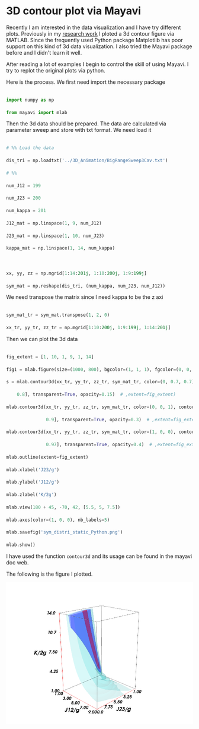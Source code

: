# 3D contour plot via Mayavi







Recently I am interested in the data visualization and I have try different plots.  Previously in my [research work](https://arxiv.org/abs/1908.03683)  I ploted a 3d contour figure via MATLAB. Since the frequently used Python package Matplotlib has poor support on this kind of 3d data visualization. I also tried the Mayavi package before and I didn't learn it well. 



After reading a lot of examples I begin to control the skill of using Mayavi. I try to replot the original plots via python.



  Here is the process. We first need import the necessary package



```python

import numpy as np

from mayavi import mlab

```



 



Then the 3d data should be prepared. The data are calculated via parameter sweep and store with txt format. We need load it 



```python

# %% Load the data

dis_tri = np.loadtxt('../3D_Animation/BigRangeSweep3Cav.txt')

# %%

num_J12 = 199

num_J23 = 200

num_kappa = 201

J12_mat = np.linspace(1, 9, num_J12)

J23_mat = np.linspace(1, 10, num_J23)

kappa_mat = np.linspace(1, 14, num_kappa)



xx, yy, zz = np.mgrid[1:14:201j, 1:10:200j, 1:9:199j]

sym_mat = np.reshape(dis_tri, (num_kappa, num_J23, num_J12))

```



We need  transpose the matrix since I need kappa to be the z axi



```python

sym_mat_tr = sym_mat.transpose(1, 2, 0)

xx_tr, yy_tr, zz_tr = np.mgrid[1:10:200j, 1:9:199j, 1:14:201j]

```



Then we can plot the 3d data



```python

fig_extent = [1, 10, 1, 9, 1, 14]

fig1 = mlab.figure(size=(1000, 800), bgcolor=(1, 1, 1), fgcolor=(0, 0, 0))

s = mlab.contour3d(xx_tr, yy_tr, zz_tr, sym_mat_tr, color=(0, 0.7, 0.7), contours=[

    0.8], transparent=True, opacity=0.15)  # ,extent=fig_extent)

mlab.contour3d(xx_tr, yy_tr, zz_tr, sym_mat_tr, color=(0, 0, 1), contours=[

               0.9], transparent=True, opacity=0.3)  # ,extent=fig_extent)

mlab.contour3d(xx_tr, yy_tr, zz_tr, sym_mat_tr, color=(1, 0, 0), contours=[

               0.97], transparent=True, opacity=0.4)  # ,extent=fig_extent)

mlab.outline(extent=fig_extent)

mlab.xlabel('J23/g')

mlab.ylabel('J12/g')

mlab.zlabel('K/2g')

mlab.view(180 + 45, -70, 42, [5.5, 5, 7.5])

mlab.axes(color=(1, 0, 0), nb_labels=5)

mlab.savefig('sym_distri_static_Python.png')

mlab.show()

```



I have used the function `contour3d` and its usage can be found in the mayavi  doc web.



The following is the figure I plotted.



![3d Contour plots](https://raw.githubusercontent.com/knifelees3/my_pictures/master/picgoup/sym_distri_static_Python.png)



